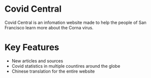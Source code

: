 # Covid Central

Covid Central is an infomation website made to help the people of San Francisco learn more about the Corna virus. 

# Key Features
- New articles and sources
- Covid statistics in multiple countires around the globe
- Chinese translation for the entire website
